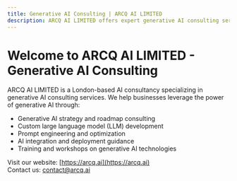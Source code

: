 ```yaml
---
title: Generative AI Consulting | ARCQ AI LIMITED
description: ARCQ AI LIMITED offers expert generative AI consulting services including strategy, custom model development, and AI implementation guidance.
---
```


# Welcome to ARCQ AI LIMITED - Generative AI Consulting

ARCQ AI LIMITED is a London-based AI consultancy specializing in generative AI consulting services. We help businesses leverage the power of generative AI through:

- Generative AI strategy and roadmap consulting  
- Custom large language model (LLM) development  
- Prompt engineering and optimization  
- AI integration and deployment guidance  
- Training and workshops on generative AI technologies  

Visit our website: [https://arcq.ai](https://arcq.ai)  
Contact us: contact@arcq.ai
